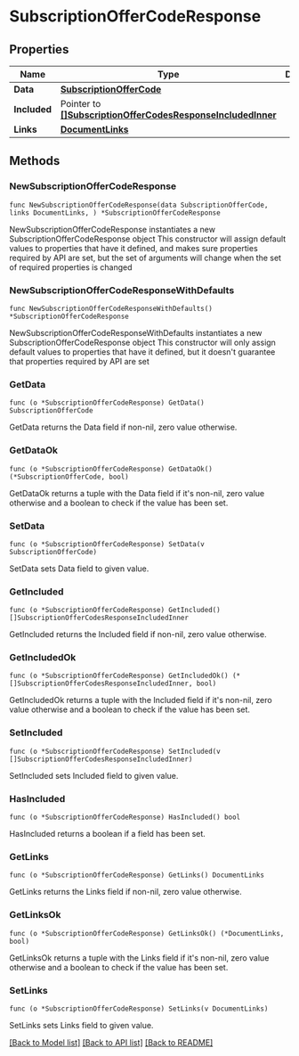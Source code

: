 # SubscriptionOfferCodeResponse

## Properties

Name | Type | Description | Notes
------------ | ------------- | ------------- | -------------
**Data** | [**SubscriptionOfferCode**](SubscriptionOfferCode.md) |  | 
**Included** | Pointer to [**[]SubscriptionOfferCodesResponseIncludedInner**](SubscriptionOfferCodesResponseIncludedInner.md) |  | [optional] 
**Links** | [**DocumentLinks**](DocumentLinks.md) |  | 

## Methods

### NewSubscriptionOfferCodeResponse

`func NewSubscriptionOfferCodeResponse(data SubscriptionOfferCode, links DocumentLinks, ) *SubscriptionOfferCodeResponse`

NewSubscriptionOfferCodeResponse instantiates a new SubscriptionOfferCodeResponse object
This constructor will assign default values to properties that have it defined,
and makes sure properties required by API are set, but the set of arguments
will change when the set of required properties is changed

### NewSubscriptionOfferCodeResponseWithDefaults

`func NewSubscriptionOfferCodeResponseWithDefaults() *SubscriptionOfferCodeResponse`

NewSubscriptionOfferCodeResponseWithDefaults instantiates a new SubscriptionOfferCodeResponse object
This constructor will only assign default values to properties that have it defined,
but it doesn't guarantee that properties required by API are set

### GetData

`func (o *SubscriptionOfferCodeResponse) GetData() SubscriptionOfferCode`

GetData returns the Data field if non-nil, zero value otherwise.

### GetDataOk

`func (o *SubscriptionOfferCodeResponse) GetDataOk() (*SubscriptionOfferCode, bool)`

GetDataOk returns a tuple with the Data field if it's non-nil, zero value otherwise
and a boolean to check if the value has been set.

### SetData

`func (o *SubscriptionOfferCodeResponse) SetData(v SubscriptionOfferCode)`

SetData sets Data field to given value.


### GetIncluded

`func (o *SubscriptionOfferCodeResponse) GetIncluded() []SubscriptionOfferCodesResponseIncludedInner`

GetIncluded returns the Included field if non-nil, zero value otherwise.

### GetIncludedOk

`func (o *SubscriptionOfferCodeResponse) GetIncludedOk() (*[]SubscriptionOfferCodesResponseIncludedInner, bool)`

GetIncludedOk returns a tuple with the Included field if it's non-nil, zero value otherwise
and a boolean to check if the value has been set.

### SetIncluded

`func (o *SubscriptionOfferCodeResponse) SetIncluded(v []SubscriptionOfferCodesResponseIncludedInner)`

SetIncluded sets Included field to given value.

### HasIncluded

`func (o *SubscriptionOfferCodeResponse) HasIncluded() bool`

HasIncluded returns a boolean if a field has been set.

### GetLinks

`func (o *SubscriptionOfferCodeResponse) GetLinks() DocumentLinks`

GetLinks returns the Links field if non-nil, zero value otherwise.

### GetLinksOk

`func (o *SubscriptionOfferCodeResponse) GetLinksOk() (*DocumentLinks, bool)`

GetLinksOk returns a tuple with the Links field if it's non-nil, zero value otherwise
and a boolean to check if the value has been set.

### SetLinks

`func (o *SubscriptionOfferCodeResponse) SetLinks(v DocumentLinks)`

SetLinks sets Links field to given value.



[[Back to Model list]](../README.md#documentation-for-models) [[Back to API list]](../README.md#documentation-for-api-endpoints) [[Back to README]](../README.md)


